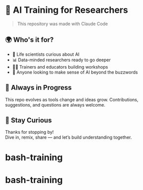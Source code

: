 # 🤖 AI Training for Researchers
 
> This repository was made with Claude Code 

## 🌍 Who's it for?

- 🧬 Life scientists curious about AI  
- 📊 Data-minded researchers ready to go deeper  
- 🧑‍🏫 Trainers and educators building workshops  
- 🧪 Anyone looking to make sense of AI beyond the buzzwords


## 🚧 Always in Progress

This repo evolves as tools change and ideas grow. 
Contributions, suggestions, and questions are always welcome.


## 🤝 Stay Curious

Thanks for stopping by!  
Dive in, remix, share — and let’s build understanding together.


# bash-training
# bash-training
